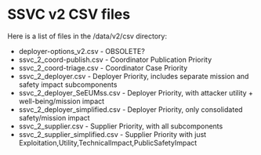# SSVC v2 CSV files

Here is a list of files in the /data/v2/csv directory:

* deployer-options_v2.csv - OBSOLETE?
* ssvc_2_coord-publish.csv - Coordinator Publication Priority 
* ssvc_2_coord-triage.csv - Coordinator Case Priority
* ssvc_2_deployer.csv - Deployer Priority, includes separate mission and safety impact subcomponents
* ssvc_2_deployer_SeEUMss.csv - Deployer Priority, with attacker utility + well-being/mission impact
* ssvc_2_deployer_simplified.csv - Deployer Priority, only consolidated safety/mission impact
* ssvc_2_supplier.csv - Supplier Priority, with all subcomponents
* ssvc_2_supplier_simplified.csv - Supplier Priority with just Exploitation,Utility,TechnicalImpact,PublicSafetyImpact
